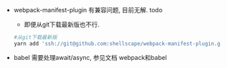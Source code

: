- webpack-manifest-plugin 有兼容问题, 目前无解.  todo

  - 即便从git下载最新版也不行. 

  ```sh
  #从git下载最新版
  yarn add 'ssh://git@github.com:shellscape/webpack-manifest-plugin.git'
  ```


- babel 需要处理await/async, 参见文档 webpack和babel

